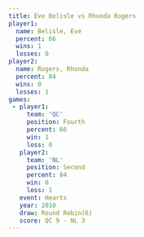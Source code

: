 ```yaml
---
title: Eve Belisle vs Rhonda Rogers
player1:              
  name: Belisle, Eve  
  percent: 66         
  wins: 1             
  losses: 0           
player2:              
  name: Rogers, Rhonda
  percent: 84         
  wins: 0             
  losses: 1           
games:
 - player1:          
     team: 'QC'      
     position: Fourth
     percent: 66     
     win: 1          
     loss: 0         
   player2:          
     team: 'NL'      
     position: Second
     percent: 84     
     win: 0          
     loss: 1         
   event: Hearts       
   year: 2010          
   draw: Round Robin(6)
   score: QC 9 - NL 3  
---
```

